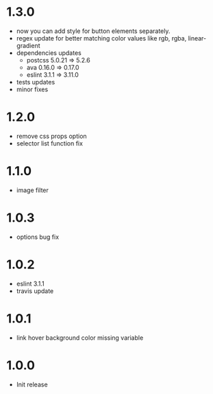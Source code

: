 # 1.3.0
- now you can add style for button elements separately.
- regex update for better matching color values like rgb, rgba, linear-gradient
- dependencies updates
	- postcss 5.0.21 => 5.2.6
	- ava 0.16.0 => 0.17.0
	- eslint 3.1.1 => 3.11.0
- tests updates
- minor fixes
# 1.2.0
- remove css props option
- selector list function fix
# 1.1.0
- image filter
# 1.0.3
- options bug fix
# 1.0.2
- eslint 3.1.1
- travis update
# 1.0.1
- link hover background color missing variable
# 1.0.0
- Init release
